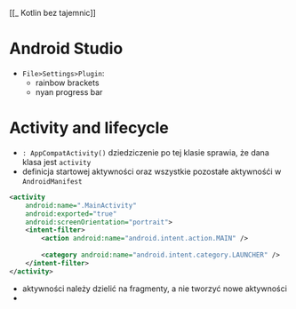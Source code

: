 [[_ Kotlin bez tajemnic]]

# Android Studio 
- `File>Settings>Plugin`:
	- rainbow brackets
	- nyan progress bar


# Activity and lifecycle

- `: AppCompatActivity()` dziedziczenie po tej klasie sprawia, że dana klasa jest `activity`
- definicja startowej aktywności  oraz wszystkie pozostałe aktywnośći w `AndroidManifest`

```xml
<activity  
    android:name=".MainActivity"  
    android:exported="true"  
    android:screenOrientation="portrait">  
    <intent-filter>  
        <action android:name="android.intent.action.MAIN" />  
  
        <category android:name="android.intent.category.LAUNCHER" />  
    </intent-filter>  
</activity>
```

- aktywności należy dzielić na fragmenty, a nie tworzyć nowe aktywności
- 







